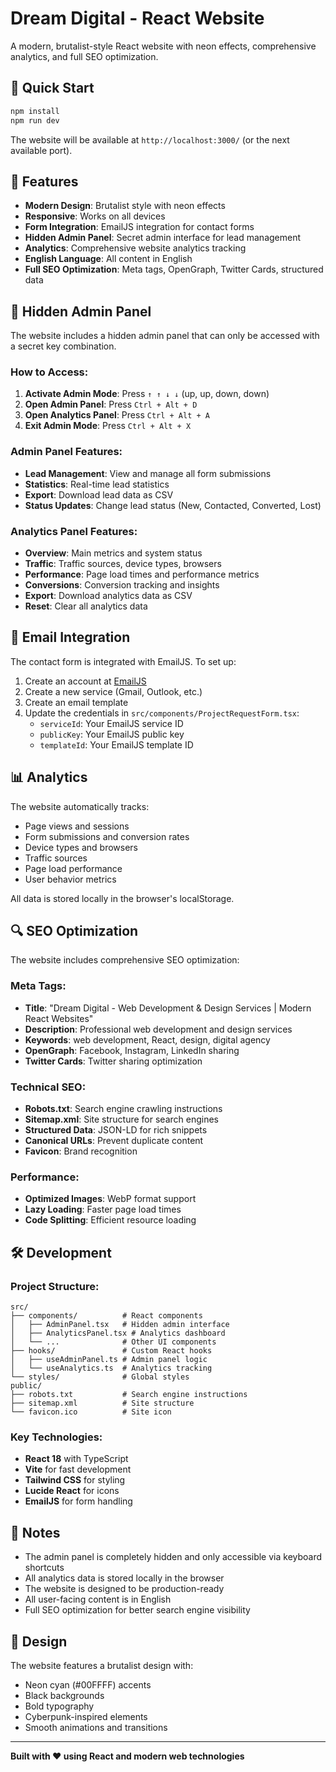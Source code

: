 # Dream Digital - React Website

A modern, brutalist-style React website with neon effects, comprehensive analytics, and full SEO optimization.

## 🚀 Quick Start

```bash
npm install
npm run dev
```

The website will be available at `http://localhost:3000/` (or the next available port).

## 🎯 Features

- **Modern Design**: Brutalist style with neon effects
- **Responsive**: Works on all devices
- **Form Integration**: EmailJS integration for contact forms
- **Hidden Admin Panel**: Secret admin interface for lead management
- **Analytics**: Comprehensive website analytics tracking
- **English Language**: All content in English
- **Full SEO Optimization**: Meta tags, OpenGraph, Twitter Cards, structured data

## 🔐 Hidden Admin Panel

The website includes a hidden admin panel that can only be accessed with a secret key combination.

### How to Access:

1. **Activate Admin Mode**: Press `↑ ↑ ↓ ↓` (up, up, down, down)
2. **Open Admin Panel**: Press `Ctrl + Alt + D`
3. **Open Analytics Panel**: Press `Ctrl + Alt + A`
4. **Exit Admin Mode**: Press `Ctrl + Alt + X`

### Admin Panel Features:
- **Lead Management**: View and manage all form submissions
- **Statistics**: Real-time lead statistics
- **Export**: Download lead data as CSV
- **Status Updates**: Change lead status (New, Contacted, Converted, Lost)

### Analytics Panel Features:
- **Overview**: Main metrics and system status
- **Traffic**: Traffic sources, device types, browsers
- **Performance**: Page load times and performance metrics
- **Conversions**: Conversion tracking and insights
- **Export**: Download analytics data as CSV
- **Reset**: Clear all analytics data

## 📧 Email Integration

The contact form is integrated with EmailJS. To set up:

1. Create an account at [EmailJS](https://www.emailjs.com/)
2. Create a new service (Gmail, Outlook, etc.)
3. Create an email template
4. Update the credentials in `src/components/ProjectRequestForm.tsx`:
   - `serviceId`: Your EmailJS service ID
   - `publicKey`: Your EmailJS public key
   - `templateId`: Your EmailJS template ID

## 📊 Analytics

The website automatically tracks:
- Page views and sessions
- Form submissions and conversion rates
- Device types and browsers
- Traffic sources
- Page load performance
- User behavior metrics

All data is stored locally in the browser's localStorage.

## 🔍 SEO Optimization

The website includes comprehensive SEO optimization:

### Meta Tags:
- **Title**: "Dream Digital - Web Development & Design Services | Modern React Websites"
- **Description**: Professional web development and design services
- **Keywords**: web development, React, design, digital agency
- **OpenGraph**: Facebook, Instagram, LinkedIn sharing
- **Twitter Cards**: Twitter sharing optimization

### Technical SEO:
- **Robots.txt**: Search engine crawling instructions
- **Sitemap.xml**: Site structure for search engines
- **Structured Data**: JSON-LD for rich snippets
- **Canonical URLs**: Prevent duplicate content
- **Favicon**: Brand recognition

### Performance:
- **Optimized Images**: WebP format support
- **Lazy Loading**: Faster page load times
- **Code Splitting**: Efficient resource loading

## 🛠️ Development

### Project Structure:
```
src/
├── components/          # React components
│   ├── AdminPanel.tsx   # Hidden admin interface
│   ├── AnalyticsPanel.tsx # Analytics dashboard
│   └── ...              # Other UI components
├── hooks/               # Custom React hooks
│   ├── useAdminPanel.ts # Admin panel logic
│   └── useAnalytics.ts  # Analytics tracking
└── styles/              # Global styles
public/
├── robots.txt           # Search engine instructions
├── sitemap.xml          # Site structure
└── favicon.ico          # Site icon
```

### Key Technologies:
- **React 18** with TypeScript
- **Vite** for fast development
- **Tailwind CSS** for styling
- **Lucide React** for icons
- **EmailJS** for form handling

## 📝 Notes

- The admin panel is completely hidden and only accessible via keyboard shortcuts
- All analytics data is stored locally in the browser
- The website is designed to be production-ready
- All user-facing content is in English
- Full SEO optimization for better search engine visibility

## 🎨 Design

The website features a brutalist design with:
- Neon cyan (#00FFFF) accents
- Black backgrounds
- Bold typography
- Cyberpunk-inspired elements
- Smooth animations and transitions

---

**Built with ❤️ using React and modern web technologies**
  